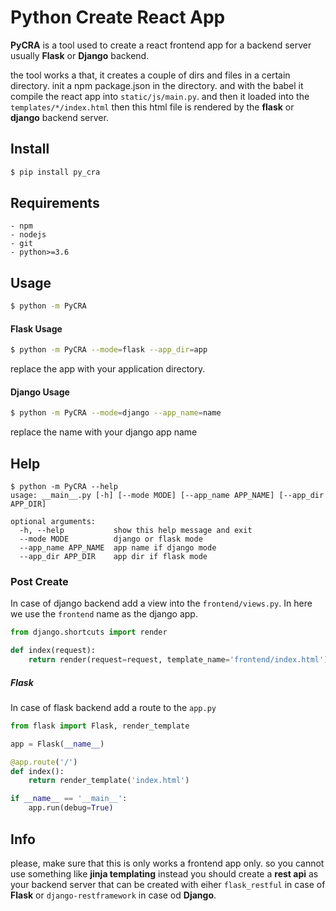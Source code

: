 # Python Create React App

**PyCRA** is a tool used to create a react frontend app for a backend server usually
**Flask** or **Django** backend.

the tool works a that, it creates a couple of dirs and files in a certain directory.
init a npm package.json in the directory. and with the babel it compile the react app into `static/js/main.py`.
and then it loaded into the `templates/*/index.html` then this html file is rendered by the **flask** or **django** backend server.

## Install
```sh
$ pip install py_cra
```

## Requirements
	- npm
	- nodejs
	- git
	- python>=3.6

## Usage
```sh
$ python -m PyCRA
```
#### Flask Usage
```sh
$ python -m PyCRA --mode=flask --app_dir=app
```
replace the app with your application directory.

#### Django Usage
```sh
$ python -m PyCRA --mode=django --app_name=name
```
replace the name with your django app name

## Help
```
$ python -m PyCRA --help
usage: __main__.py [-h] [--mode MODE] [--app_name APP_NAME] [--app_dir APP_DIR]

optional arguments:
  -h, --help           show this help message and exit
  --mode MODE          django or flask mode
  --app_name APP_NAME  app name if django mode
  --app_dir APP_DIR    app dir if flask mode
```

### Post Create
In case of django backend add a view into the `frontend/views.py`.
In here we use the `frontend` name as the django app.
```python
from django.shortcuts import render

def index(request):
	return render(request=request, template_name='frontend/index.html')
```

##### Flask
In case of flask backend add a route to the `app.py`
```python
from flask import Flask, render_template

app = Flask(__name__)

@app.route('/')
def index():
	return render_template('index.html')

if __name__ == '__main__':
	app.run(debug=True)
```

## Info
please, make sure that this is only works a frontend app only.
so you cannot use something like **jinja templating** instead you should create a **rest api** as your backend server that can be created with eiher `flask_restful` in case of **Flask** or `django-restframework` in case od **Django**.

